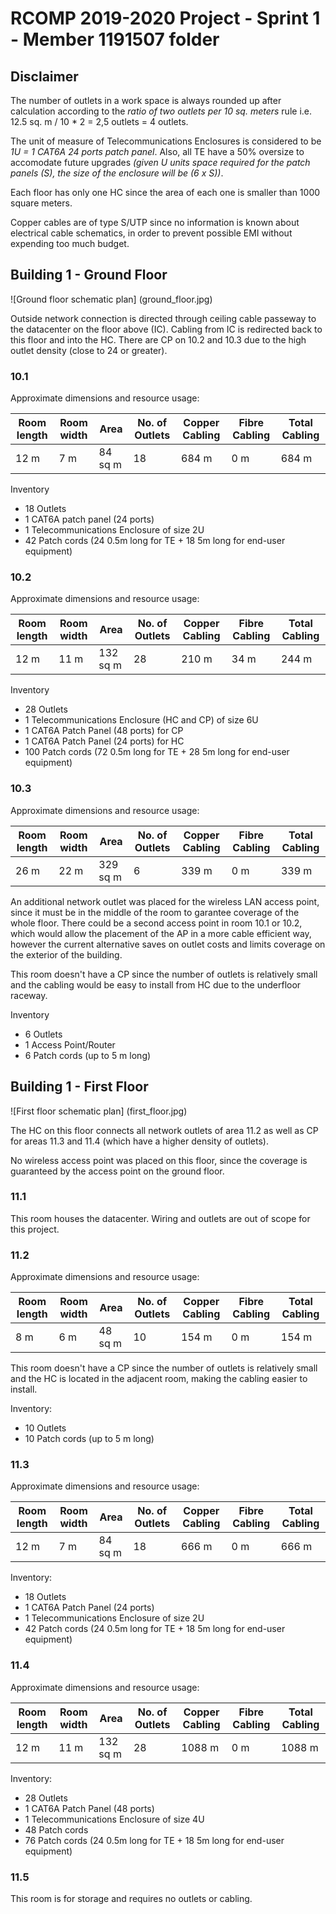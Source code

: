 RCOMP 2019-2020 Project - Sprint 1 - Member 1191507 folder
===========================================
## Disclaimer

The number of outlets in a work space is always rounded up after calculation according to the *ratio of two outlets per 10 sq. meters* rule i.e. 12.5 sq. m / 10 * 2 = 2,5 outlets = 4 outlets.

The unit of measure of Telecommunications Enclosures is considered to be *1U = 1 CAT6A 24 ports patch panel*. Also, all TE have a 50% oversize to accomodate future upgrades *(given U units space required for the patch panels (S), the size of the enclosure will be (6 x S))*.

Each floor has only one HC since the area of each one is smaller than 1000 square meters.

Copper cables are of type S/UTP since no information is known about electrical cable schematics, in order to prevent possible EMI without expending too much budget.

## Building 1 - Ground Floor
![Ground floor schematic plan] (ground_floor.jpg)

Outside network connection is directed through ceiling cable passeway to the datacenter on the floor above (IC).
Cabling from IC is redirected back to this floor and into the HC. There are CP on 10.2 and 10.3 due to the high outlet density (close to 24 or greater).

### 10.1

Approximate dimensions and resource usage:

|Room length | Room width | Area | No. of Outlets | Copper Cabling | Fibre Cabling | Total Cabling
|------------|------------|------|----------------|---------------|--------|------|
|12 m | 7 m | 84 sq m | 18 | 684 m | 0 m | 684 m |

Inventory
- 18 Outlets
- 1 CAT6A patch panel (24 ports)
- 1 Telecommunications Enclosure of size 2U
- 42 Patch cords (24 0.5m long for TE + 18 5m long for end-user equipment) 

### 10.2
Approximate dimensions and resource usage:

|Room length | Room width | Area | No. of Outlets | Copper Cabling | Fibre Cabling | Total Cabling
|------------|------------|------|----------------|---------------|--------|------|
|12 m | 11 m | 132 sq m | 28 | 210 m | 34 m | 244 m |

Inventory
- 28 Outlets
- 1 Telecommunications Enclosure (HC and CP) of size 6U
- 1 CAT6A Patch Panel (48 ports) for CP
- 1 CAT6A Patch Panel (24 ports) for HC
- 100 Patch cords (72 0.5m long for TE + 28 5m long for end-user equipment)

### 10.3
Approximate dimensions and resource usage:

|Room length | Room width | Area | No. of Outlets | Copper Cabling | Fibre Cabling | Total Cabling
|------------|------------|------|----------------|---------------|--------|------|
|26 m | 22 m | 329 sq m | 6 | 339 m | 0 m | 339 m |

An additional network outlet was placed for the wireless LAN access point, since it must be in the middle of the room to garantee coverage of the whole floor. There could be a second access point in room 10.1 or 10.2, which would allow the placement of the AP in a more cable efficient way, however the current alternative saves on outlet costs and limits coverage on the exterior of the building.

This room doesn't have a CP since the number of outlets is relatively small and the cabling would be easy to install from HC due to the underfloor raceway.

Inventory
- 6 Outlets
- 1 Access Point/Router
- 6 Patch cords (up to 5 m long)

## Building 1 - First Floor
![First floor schematic plan] (first_floor.jpg)

The HC on this floor connects all network outlets of area 11.2 as well as CP for areas 11.3 and 11.4 (which have a higher density of outlets).

No wireless access point was placed on this floor, since the coverage is guaranteed by the access point on the ground floor.

### 11.1
This room houses the datacenter. Wiring and outlets are out of scope for this project.

### 11.2
Approximate dimensions and resource usage:

|Room length | Room width | Area | No. of Outlets | Copper Cabling | Fibre Cabling | Total Cabling
|------------|------------|------|----------------|---------------|--------|------|
|8 m | 6 m | 48 sq m | 10 | 154 m | 0 m | 154 m |

This room doesn't have a CP since the number of outlets is relatively small and the HC is located in the adjacent room, making the cabling easier to install.

Inventory:
- 10 Outlets
- 10 Patch cords (up to 5 m long)

### 11.3
Approximate dimensions and resource usage:

|Room length | Room width | Area | No. of Outlets | Copper Cabling | Fibre Cabling | Total Cabling
|------------|------------|------|----------------|---------------|--------|------|
|12 m | 7 m | 84 sq m | 18 | 666 m | 0 m | 666 m |

Inventory:
- 18 Outlets
- 1 CAT6A Patch Panel (24 ports)
- 1 Telecommunications Enclosure of size 2U
- 42 Patch cords (24 0.5m long for TE + 18 5m long for end-user equipment) 

### 11.4
Approximate dimensions and resource usage:

|Room length | Room width | Area | No. of Outlets | Copper Cabling | Fibre Cabling | Total Cabling
|------------|------------|------|----------------|---------------|--------|------|
|12 m | 11 m | 132 sq m | 28 | 1088 m | 0 m | 1088 m |

Inventory:
- 28 Outlets
- 1 CAT6A Patch Panel (48 ports)
- 1 Telecommunications Enclosure of size 4U
- 48 Patch cords
- 76 Patch cords (24 0.5m long for TE + 18 5m long for end-user equipment) 

### 11.5
This room is for storage and requires no outlets or cabling.
